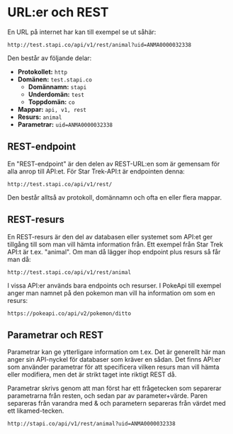 # URL:er och REST

En URL på internet har kan till exempel se ut såhär:

```
http://test.stapi.co/api/v1/rest/animal?uid=ANMA0000032338
```

Den består av följande delar:

* **Protokollet:** `http`
* **Domänen:** `test.stapi.co`
  * **Domännamn:** `stapi`
  * **Underdomän:** `test`
  * **Toppdomän:** `co`
* **Mappar:** `api, v1, rest`
* **Resurs:** `animal`
* **Parametrar:** `uid=ANMA0000032338`

## REST-endpoint

En "REST-endpoint" är den delen av REST-URL:en som är gemensam för alla anrop till API:et. För Star Trek-API:t är endpointen denna:

```
http://test.stapi.co/api/v1/rest/
```

Den består alltså av protokoll, domännamn och ofta en eller flera mappar.

## REST-resurs

En REST-resurs är den del av databasen eller systemet som API:et ger tillgång till som man vill hämta information från. Ett exempel från Star Trek API:t är t.ex. "animal". Om man då lägger ihop endpoint plus resurs så får man då:

```
http://test.stapi.co/api/v1/rest/animal
```

I vissa API:er används bara endpoints och resurser. I PokeApi till exempel anger man namnet på den pokemon man vill ha information om som en resurs:

```
https://pokeapi.co/api/v2/pokemon/ditto
```

## Parametrar och REST

Parametrar kan ge ytterligare information om t.ex. Det är generellt här man anger sin API-nyckel för databaser som kräver en sådan. Det finns API:er som använder parametrar för att specificera vilken resurs man vill hämta eller modifiera, men det är strikt taget inte riktigt REST då.

Parametrar skrivs genom att man först har ett frågetecken som separerar parametrarna från resten, och sedan par av parameter+värde. Paren separeras från varandra med & och parametern separeras från värdet med ett likamed-tecken.

```
http://stapi.co/api/v1/rest/animal?uid=ANMA0000032338
```
